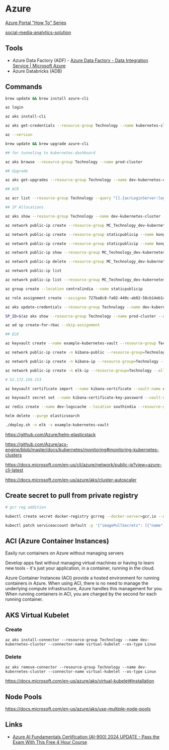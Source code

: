 # Azure

[Azure Portal "How To" Series](https://www.youtube.com/playlist?list=PLLasX02E8BPBKgXP4oflOL29TtqTzwhxR)

[social-media-analytics-solution](ai/social-media-analytics-solution.md)

## Tools

- Azure Data Factory (ADF) - [Azure Data Factory - Data Integration Service | Microsoft Azure](https://azure.microsoft.com/en-in/products/data-factory/)
- Azure Databricks (ADB)

## Commands

```bash
brew update && brew install azure-cli

az login

az aks install-cli

az aks get-credentials --resource-group Technology --name kubernetes-cluster

az --version

brew update && brew upgrade azure-cli

## for tunneling to kubernetes-dashboard

az aks browse --resource-group Technology --name prod-cluster

## Upgrade

az aks get-upgrades --resource-group Technology --name dev-kubernetes-cluster --output table

## ACR

az acr list --resource-group Technology --query "[].{acrLoginServer:loginServer}" --output table

## IP Allocations

az aks show --resource-group Technology --name dev-kubernetes-cluster --query nodeResourceGroup -o tsv

az network public-ip create --resource-group MC_Technology_dev-kubernetes-cluster_southindia --name kafka1PublicIP --allocation-method static

az network public-ip create --resource-group staticpublicip --name kongPublicIP --allocation-method static

az network public-ip create --resource-group staticpublicip --name kongproxyPublicIP --allocation-method static --sku Standard

az network public-ip show --resource-group MC_Technology_dev-kubernetes-cluster_southindia --name kafkaPublicIP

az network public-ip delete --resource-group MC_Technology_dev-kubernetes-cluster_southindia --name testPublicIP

az network public-ip list

az network public-ip list --resource-group MC_Technology_dev-kubernetes-cluster_southindia

az group create --location centralindia --name staticpublicip

az role assignment create --assignee 727ba8c8-fa02-440c-ab02-58cb14eb1420 --role "Network Contributor" --scope /subscriptions/3809021a-75e6-4568-8445-2a37bfd143dd/resourceGroups/staticpublicip

az aks update-credentials --resource-group Technology --name dev-kubernetes-cluster --reset-service-principal --service-principal $SP_ID --client-secret $SP_SECRET

SP_ID=$(az aks show --resource-group Technology --name prod-cluster --query servicePrincipalProfile.clientId -o tsv)

az ad sp create-for-rbac --skip-assignment

## ELK

az keyvault create --name example-kubernetes-vault --resource-group Technology

az network public-ip create -n kibana-public --resource-group=Technology --allocation-method=static --dns-name=kibana-public

az network public-ip create -n kibana-ip --resource-group=Technology --allocation-method=static --dns-name=kibana.example.com

az network public-ip create -n elk-ip --resource-group=Technology --allocation-method=static

# 52.172.150.153

az keyvault certificate import --name kibana-certificate --vault-name example-kubernetes-vault -f ${DOMAIN}.pfx --tags domain=${DOMAIN}

az keyvault secret set --name kibana-certificate-key-password --vault-name example-kubernetes-vault

az redis create --name dev-logscache --location southindia --resource-group Technology --sku Standard --vm-size C1

helm delete --purge elasticsearch

./deploy.sh -n elk -v example-kubernetes-vault
```

https://github.com/Azure/helm-elasticstack

https://github.com/Azure/acs-engine/blob/master/docs/kubernetes/monitoring#monitoring-kubernetes-clusters

https://docs.microsoft.com/en-us/cli/azure/network/public-ip?view=azure-cli-latest

https://docs.microsoft.com/en-us/azure/aks/cluster-autoscaler

## Create secret to pull from private registry

```bash
# gcr reg addition

kubectl create secret docker-registry gcrreg --docker-server=gcr.io --docker-username=_json_key --docker-password="$(cat ~/json-key-file.json)" --docker-email=username@example.com -n smap

kubectl patch serviceaccount default -p '{"imagePullSecrets": [{"name": "gcrreg"}]}' -n smap
```

## ACI (Azure Container Instances)

Easily run containers on Azure without managing servers

Develop apps fast without managing virtual machines or having to learn new tools - it's just your application, in a container, running in the cloud.

Azure Container Instances (ACI) provide a hosted environment for running containers in Azure. When using ACI, there is no need to manage the underlying compute infrastructure, Azure handles this management for you. When running containers in ACI, you are charged by the second for each running container.

## AKS Virtual Kubelet

### Create

`az aks install-connector --resource-group Technology --name dev-kubernetes-cluster --connector-name virtual-kubelet --os-type Linux`

### Delete

`az aks remove-connector --resource-group Technology --name dev-kubernetes-cluster --connector-name virtual-kubelet --os-type Linux`

https://docs.microsoft.com/en-us/azure/aks/virtual-kubelet#installation

## Node Pools

https://docs.microsoft.com/en-us/azure/aks/use-multiple-node-pools

## Links

- [Azure AI Fundamentals Certification (AI-900) 2024 UPDATE - Pass the Exam With This Free 4 Hour Course](https://www.freecodecamp.org/news/azure-data-fundamentals-certification-ai-900-pass-the-exam-with-this-free-4-hour-course/)
